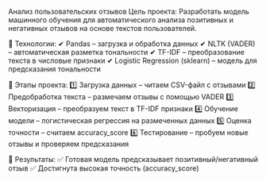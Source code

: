 Анализ пользовательских отзывов
Цель проекта:
Разработать модель машинного обучения для автоматического анализа позитивных и негативных отзывов на основе текстов пользователей.

🔹 Технологии:
✔ Pandas – загрузка и обработка данных
✔ NLTK (VADER) – автоматическая разметка тональности
✔ TF-IDF – преобразование текста в числовые признаки
✔ Logistic Regression (sklearn) – модель для предсказания тональности


🔹 Этапы проекта:
1️⃣ Загрузка данных – читаем CSV-файл с отзывами
2️⃣ Предобработка текста – размечаем отзывы с помощью VADER
3️⃣ Векторизация – преобразуем текст в TF-IDF признаки
4️⃣ Обучение модели – логистическая регрессия на размеченных данных
5️⃣ Оценка точности – считаем accuracy_score
6️⃣ Тестирование – пробуем новые отзывы и проверяем предсказания

🔹 Результаты:
✅ Готовая модель предсказывает позитивный/негативный отзыв
✅ Достигнута высокая точность (accuracy_score)
